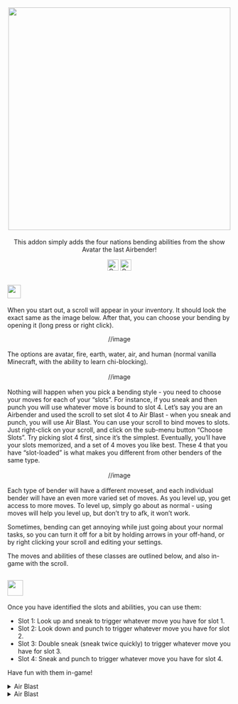 <div align="center">
  
## <img src="logo.png" border="0" width="500">

This addon simply adds the four nations bending abilities from the show Avatar the last Airbender!

<a href="https://www.codefactor.io/repository/github/glitchyturtle/avatar-addon"><img src="https://www.codefactor.io/repository/github/glitchyturtle/avatar-addon/badge" alt="CodeFactor" height="25" /></a> <img alt="CodeFactor" height="25" src=https://img.shields.io/badge/downloads-1.6M-blue>

<div align="left">
  
## <img src="https://i.imgur.com/wcwCiiZ.png" border="0"  height="30">

When you start out, a scroll will appear in your inventory. It should look the exact same as the image below. After that, you can choose your bending by opening it (long press or right click).
<div align="center">
//image
<div align="left">
 <br/>
The options are avatar, fire, earth, water, air, and human (normal vanilla Minecraft, with the ability to learn chi-blocking). <br/><br/>
<div align="center">
//image                                                                                                        
<div align="left">
<br/>
Nothing will happen when you pick a bending style - you need to choose your moves for each of your “slots”. For instance, if you sneak and then punch you will use whatever move is bound to slot 4. Let’s say you are an Airbender and used the scroll to set slot 4 to Air Blast - when you sneak and punch, you will use Air Blast. You can use your scroll to bind moves to slots. Just right-click on your scroll, and click on the sub-menu button “Choose Slots”. Try picking slot 4 first, since it’s the simplest. Eventually, you’ll have your slots memorized, and a set of 4 moves you like best. These 4 that you have “slot-loaded” is what makes you different from other benders of the same type.
<br/><br/>
<div align="center">
//image
<div align="left">
<br/>
Each type of bender will have a different moveset, and each individual bender will have an even more varied set of moves. As you level up, you get access to more moves. To level up, simply go about as normal - using moves will help you level up, but don’t try to afk, it won’t work.

Sometimes, bending can get annoying while just going about your normal tasks, so you can turn it off for a bit by holding arrows in your off-hand, or by right clicking your scroll and editing your settings.

The moves and abilities of these classes are outlined below, and also in-game with the scroll.
  
## <img src="https://i.imgur.com/EkicswT.png" border="0" height="35">
Once you have identified the slots and abilities, you can use them:

* Slot 1: Look up and sneak to trigger whatever move you have for slot 1.
* Slot 2: Look down and punch to trigger whatever move you have for slot 2.
* Slot 3: Double sneak (sneak twice quickly) to trigger whatever move you have for slot 3.
* Slot 4: Sneak and punch to trigger whatever move you have for slot 4.

Have fun with them in-game!








 <details>
<summary>Air Blast</summary>
 <img src="https://modbay.net/uploads/posts/2022-10/avatar-addon-air-blast.gif" border="0"><br>
 Shoots a focused beam of air that does damage and knockback.
</details>

 <details>
<summary>Air Blast</summary>
<br>
  TEstyest<br>
 <img src="https://modbay.net/uploads/posts/2022-10/avatar-addon-air-blast.gif" border="0">
</details>
